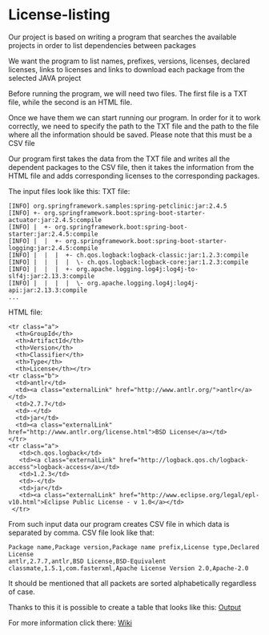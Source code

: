 # License-listing

Our project is based on writing a program that searches the available projects in order to list dependencies between packages

We want the program to list names, prefixes, versions, licenses, declared licenses, links to licenses and
links to download each package from the selected JAVA project

Before running the program, we will need two files. The first file is a TXT file, while the second is an HTML file.

Once we have them we can start running our program. In order for it to work correctly, we need to specify the path to 
the TXT file and the path to the file where all the information should be saved. Please note that this must be a CSV file

Our program first takes the data from the TXT file and writes all the dependent packages to the CSV file, then it takes 
the information from the HTML file and adds corresponding licenses to the corresponding packages.

The input files look like this:
  TXT file:
  ```
  [INFO] org.springframework.samples:spring-petclinic:jar:2.4.5
  [INFO] +- org.springframework.boot:spring-boot-starter-actuator:jar:2.4.5:compile
  [INFO] |  +- org.springframework.boot:spring-boot-starter:jar:2.4.5:compile
  [INFO] |  |  +- org.springframework.boot:spring-boot-starter-logging:jar:2.4.5:compile
  [INFO] |  |  |  +- ch.qos.logback:logback-classic:jar:1.2.3:compile
  [INFO] |  |  |  |  \- ch.qos.logback:logback-core:jar:1.2.3:compile
  [INFO] |  |  |  +- org.apache.logging.log4j:log4j-to-slf4j:jar:2.13.3:compile
  [INFO] |  |  |  |  \- org.apache.logging.log4j:log4j-api:jar:2.13.3:compile
  ...
  ```
  
  HTML file:
  ```
  <tr class="a">
    <th>GroupId</th>
    <th>ArtifactId</th>
    <th>Version</th>
    <th>Classifier</th>
    <th>Type</th>
    <th>License</th></tr>
  <tr class="b">
    <td>antlr</td>
    <td><a class="externalLink" href="http://www.antlr.org/">antlr</a></td>
    <td>2.7.7</td>
    <td>-</td>
    <td>jar</td>
    <td><a class="externalLink" href="http://www.antlr.org/license.html">BSD License</a></td>
  </tr>
  <tr class="a">
     <td>ch.qos.logback</td>
     <td><a class="externalLink" href="http://logback.qos.ch/logback-access">logback-access</a></td>
     <td>1.2.3</td>
     <td>-</td>
     <td>jar</td>
     <td><a class="externalLink" href="http://www.eclipse.org/legal/epl-v10.html">Eclipse Public License - v 1.0</a></td>
   </tr>
   ```
   
From such input data our program creates CSV file in which data is separated by comma.
CSV file look like that:
  ```
  Package name,Package version,Package name prefix,License type,Declared License
  antlr,2.7.7,antlr,BSD License,BSD-Equivalent
  classmate,1.5.1,com.fasterxml,Apache License Version 2.0,Apache-2.0
  ```
It should be mentioned that all packets are sorted alphabetically regardless of case. 

Thanks to this it is possible to create a table that looks like this:
[Output](https://github.com/Kurii957/license-listing/blob/main/files/output.csv)

For more information click there:
[Wiki](https://github.com/Kurii957/license-listing/wiki)
